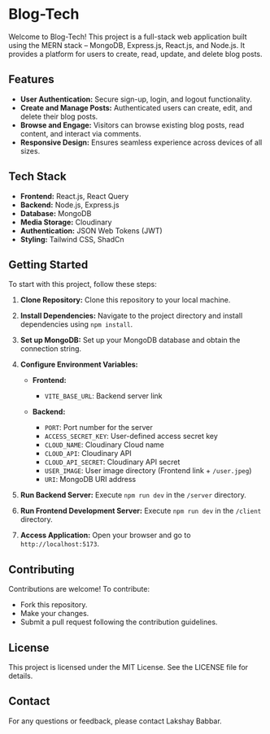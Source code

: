 # Blog-Tech

Welcome to Blog-Tech! This project is a full-stack web application built using the MERN stack – MongoDB, Express.js, React.js, and Node.js. It provides a platform for users to create, read, update, and delete blog posts.

## Features

- **User Authentication:** Secure sign-up, login, and logout functionality.
- **Create and Manage Posts:** Authenticated users can create, edit, and delete their blog posts.
- **Browse and Engage:** Visitors can browse existing blog posts, read content, and interact via comments.
- **Responsive Design:** Ensures seamless experience across devices of all sizes.

## Tech Stack

- **Frontend:** React.js, React Query
- **Backend:** Node.js, Express.js
- **Database:** MongoDB
- **Media Storage:** Cloudinary
- **Authentication:** JSON Web Tokens (JWT)
- **Styling:** Tailwind CSS, ShadCn

## Getting Started

To start with this project, follow these steps:

1. **Clone Repository:** Clone this repository to your local machine.
2. **Install Dependencies:** Navigate to the project directory and install dependencies using `npm install`.
3. **Set up MongoDB:** Set up your MongoDB database and obtain the connection string.
4. **Configure Environment Variables:**

   - **Frontend:**
     - `VITE_BASE_URL`: Backend server link

   - **Backend:**
     - `PORT`: Port number for the server
     - `ACCESS_SECRET_KEY`: User-defined access secret key
     - `CLOUD_NAME`: Cloudinary Cloud name
     - `CLOUD_API`: Cloudinary API
     - `CLOUD_API_SECRET`: Cloudinary API secret
     - `USER_IMAGE`: User image directory (Frontend link + `/user.jpeg`)
     - `URI`: MongoDB URI address

5. **Run Backend Server:** Execute `npm run dev` in the `/server` directory.
6. **Run Frontend Development Server:** Execute `npm run dev` in the `/client` directory.
7. **Access Application:** Open your browser and go to `http://localhost:5173`.

## Contributing

Contributions are welcome! To contribute:

- Fork this repository.
- Make your changes.
- Submit a pull request following the contribution guidelines.

## License

This project is licensed under the MIT License. See the LICENSE file for details.

## Contact

For any questions or feedback, please contact Lakshay Babbar.